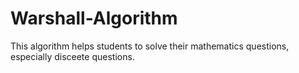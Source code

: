 # Warshall-Algorithm
This algorithm helps students to solve their mathematics questions, especially disceete questions.  
